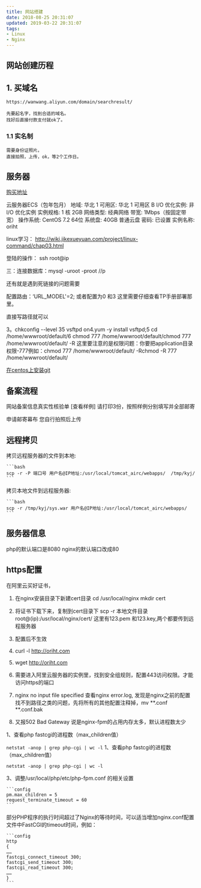 ```yaml
---
title: 网站搭建
date: 2018-08-25 20:31:07
updated: 2019-03-22 20:31:07
tags:
- Linux
- Nginx
---
```

## 网站创建历程

## 1. 买域名

    https://wanwang.aliyun.com/domain/searchresult/
    
    先要起名字，找到合适的域名。
    找好后直接付款支付就ok了。

### 1.1  实名制

    需要身份证照片。
    直接拍照，上传，ok，等2个工作日。

## 服务器

 [购买地址](https://cn.aliyun.com/easybuy?spm=5176.8142029.418687.2.QpC6Vr)

云服务器ECS（包年包月）
地域: 华北 1
可用区: 华北 1 可用区 B
I/O 优化实例: 非 I/O 优化实例
实例规格: 1 核 2GB
网络类型: 经典网络
带宽: 1Mbps（按固定带宽）
操作系统: CentOS 7.2 64位
系统盘: 40GB 普通云盘
密码: 已设置
实例名称: oriht

linux学习：
<http://wiki.jikexueyuan.com/project/linux-command/chap03.html>

登陆的操作：
ssh root@ip

三：连接数据库：mysql -uroot -proot //p

还有就是遇到死链接的问题需要

配置路由：‘URL_MODEL'=2;
或者配置为0 和3 这里需要仔细查看TP手册部署那里。

直接写路径就可以

3。chkconfig --level 35 vsftpd on4.yum -y install vsftpd;5 cd /home/wwwroot/default/6 chmod 777 /home/wwwroot/default/chmod 777 /home/wwwroot/default/ -R
这里要注意的是权限问题：你要把application目录权限-777例如：chmod 777 /home/wwwroot/default/ -Rchmod -R 777 /home/wwwroot/default/

[在centos上安装git](http://www.centoscn.com/image-text/install/2014/0514/2972.html)

## 备案流程

 网站备案信息真实性核验单 [查看样例] 请打印3份，按照样例分别填写并全部邮寄

 申请邮寄幕布 您自行拍照后上传

## 远程拷贝

拷贝远程服务器的文件到本地:

    ```bash
    scp -r -P 端口号 用户名@IP地址:/usr/local/tomcat_airc/webapps/  /tmp/kyj/
    ```

拷贝本地文件到远程服务器:

    ```bash
    scp -r /tmp/kyj/sys.war 用户名@IP地址:/usr/local/tomcat_airc/webapps/
    ```

## 服务器信息

 php的默认端口是8080
 nginx的默认端口改成80

## https配置

 在阿里云买好证书，

1. 在nginx安装目录下新建cert目录
 cd /usr/local/nginx
mkdir cert

2. 将证书下载下来，复制到cert目录下
    scp -r 本地文件目录 root@(ip):/usr/local/nginx/cert/
    这里有123.pem 和123.key,两个都要传到远程服务器
3. 配置后不生效
4. curl -l <http://oriht.com>
5. wget <http://oriht.com>
6. 需要进入阿里云服务器的实例里，找到安全组规则，配置443访问权限。才能访问https的端口
7. nginx no input file specified 查看nginx error.log, 发现是nginx之前的配置找不到路径之类的问题，先将所有的其他配置注释掉，mv **.conf **.conf.bak
8. 又报502 Bad Gateway 说是nginx-fpm的占用内存太多，默认进程数太少

1、查看php fastcgi的进程数（max_children值）

`netstat -anop | grep php-cgi | wc -l`
1、查看php fastcgi的进程数（max_children值）

`netstat -anop | grep php-cgi | wc -l`

3、调整/usr/local/php/etc/php-fpm.conf 的相关设置

    ```config
    pm.max_children = 5
    request_terminate_timeout = 60
    ```

部分PHP程序的执行时间超过了Nginx的等待时间，可以适当增加nginx.conf配置文件中FastCGI的timeout时间，例如：

    ```config
    http
    {
    ……
    fastcgi_connect_timeout 300;
    fastcgi_send_timeout 300;
    fastcgi_read_timeout 300;
    ……
    }
    ```
